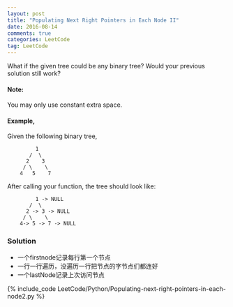 ```yaml
---
layout: post
title: "Populating Next Right Pointers in Each Node II"
date: 2016-08-14
comments: true
categories: LeetCode
tag: LeetCode
---
```

What if the given tree could be any binary tree? Would your previous solution still work?

#### Note:

You may only use constant extra space.

#### Example,
Given the following binary tree,
```
         1
       /  \
      2    3
     / \    \
    4   5    7
```
After calling your function, the tree should look like:
```
         1 -> NULL
       /  \
      2 -> 3 -> NULL
     / \    \
    4-> 5 -> 7 -> NULL
```
<!--more-->
### Solution
* 一个firstnode记录每行第一个节点
* 一行一行遍历，没遍历一行把节点的字节点们都连好
* 一个lastNode记录上次访问节点

{% include_code LeetCode/Python/Populating-next-right-pointers-in-each-node2.py %}
